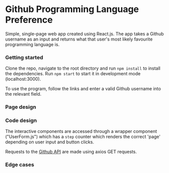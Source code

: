 # Github Programming Language Preference

Simple, single-page web app created using React.js. The app takes a Github username as an input and returns what that user's most likely favourite programming language is.

### Getting started

Clone the repo, navigate to the root directory and run `npm install` to install the dependencies. Run `npm start` to start it in development mode (localhost:3000).

To use the program, follow the links and enter a valid Github username into the relevant field.

### Page design

### Code design

The interactive components are accessed through a wrapper component ("UserForm.js") which has a `step` counter which renders the correct 'page' depending on user input and button clicks.

Requests to the [Github API](https://developer.github.com/v3/) are made using axios GET requests.

### Edge cases
